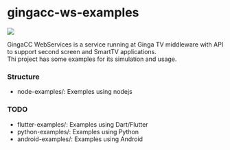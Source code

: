 # gingacc-ws-examples

![](https://upload.wikimedia.org/wikipedia/commons/c/ce/Ginga_Middleware_Logo.png)

GingaCC WebServices is a service running at Ginga TV middleware with API to support second screen and SmartTV applications.  
Thi project has some examples for its simulation and usage.

### Structure
- node-examples/: Exemples using nodejs


### TODO

- flutter-examples/: Examples using Dart/Flutter
- python-examples/: Examples using Python
- android-examples/: Examples using Android
